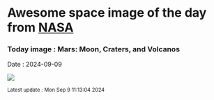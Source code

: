
# Awesome space image of the day from [NASA](https://api.nasa.gov/)

### Today image : Mars: Moon, Craters, and Volcanos
Date : 2024-09-09

![](https://apod.nasa.gov/apod/image/2409/MarsPan_ExpressLuck_1080.jpg)

<small>Latest update : Mon Sep  9 11:13:04 2024</small>
        